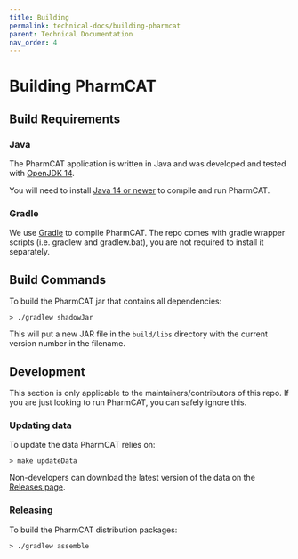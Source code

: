```yaml
---
title: Building
permalink: technical-docs/building-pharmcat
parent: Technical Documentation
nav_order: 4
---
```

# Building PharmCAT

## Build Requirements

### Java

The PharmCAT application is written in Java and was developed and tested with [OpenJDK 14](https://adoptium.net/index.html?variant=openjdk17&jvmVariant=hotspot). 

You will need to install [Java 14 or newer](https://adoptium.net/index.html?variant=openjdk17&jvmVariant=hotspot) to compile and run PharmCAT. 

### Gradle

We use [Gradle](https://gradle.org) to compile PharmCAT. The repo comes with gradle wrapper scripts (i.e. gradlew and 
gradlew.bat), you are not required to install it separately.


## Build Commands

To build the PharmCAT jar that contains all dependencies:

```shell
> ./gradlew shadowJar
```

This will put a new JAR file in the `build/libs` directory with the current version number in the filename.


## Development

This section is only applicable to the maintainers/contributors of this repo. If you are just looking to run PharmCAT, 
you can safely ignore this. 

### Updating data

To update the data PharmCAT relies on:

```shell
> make updateData
```

Non-developers can download the latest version of the data on the [Releases page](https://github.com/PharmGKB/PharmCAT/releases).

### Releasing

To build the PharmCAT distribution packages:

```shell
> ./gradlew assemble
```
